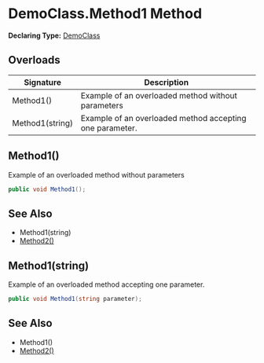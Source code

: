 # DemoClass.Method1 Method

**Declaring Type:** [DemoClass](../DemoClass.md)

## Overloads

| Signature       | Description                                              |
| --------------- | -------------------------------------------------------- |
| Method1()       | Example of an overloaded method without parameters       |
| Method1(string) | Example of an overloaded method accepting one parameter. |

## Method1()

Example of an overloaded method without parameters

```csharp
public void Method1();
```

## See Also

- Method1(string)
- [Method2()](DemoClass.Method2.md)

## Method1(string)

Example of an overloaded method accepting one parameter.

```csharp
public void Method1(string parameter);
```

## See Also

- Method1()
- [Method2()](DemoClass.Method2.md)
